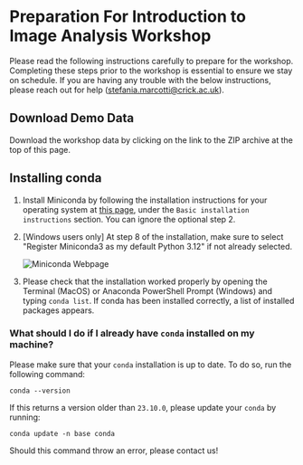 # Preparation For Introduction to Image Analysis Workshop

Please read the following instructions carefully to prepare for the workshop. Completing these steps prior to the workshop is essential to ensure we stay on schedule. If you are having any trouble with the below instructions, please reach out for help (stefania.marcotti@crick.ac.uk).


## Download Demo Data

Download the workshop data by clicking on the link to the ZIP archive at the top of this page.


## Installing conda

1. Install Miniconda by following the installation instructions for your operating system at [this page](https://www.anaconda.com/docs/getting-started/miniconda/install), under the `Basic installation instructions` section. You can ignore the optional step 2.
2. [Windows users only] At step 8 of the installation, make sure to select "Register Miniconda3 as my default Python 3.12" if not already selected.

   ![Miniconda Webpage](./../assets/anaconda_win.jpeg)
   
3. Please check that the installation worked properly by opening the Terminal (MacOS) or Anaconda PowerShell Prompt (Windows) and typing `conda list`. If conda has been installed correctly, a list of installed packages appears.

### What should I do if I already have `conda` installed on my machine?

Please make sure that your `conda` installation is up to date. To do so, run the following command:
```
conda --version
```
If this returns a version older than `23.10.0`, please update your `conda` by running:
```
conda update -n base conda
```
Should this command throw an error, please contact us!
